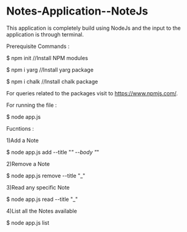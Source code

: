# Notes-Application--NoteJs
This application is completely build using NodeJs and the input to the application is through terminal. 

Prerequisite Commands : 
  
  $ npm init    //Install NPM modules
  
  $ npm i yarg  //Install yarg package 
  
  $ npm i chalk //Install chalk package


For queries related to the packages visit to https://www.npmjs.com/.


For running the file :
   
   $ node app.js


Fucntions : 

1)Add a Note 
  
  $ node app.js add --title "_" --body "_"

2)Remove a Note
  
  $ node app.js remove --title "_" 

3)Read any specific Note 
  
  $ node app.js read --title "_"

4)List all the Notes available
  
  $ node app.js list 
    
    
